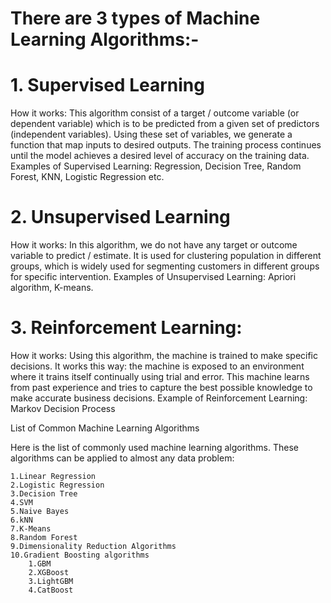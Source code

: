 # There are 3 types of Machine Learning Algorithms:-
# 1. Supervised Learning

How it works: This algorithm consist of a target / outcome variable (or dependent variable) which is to be predicted from a given set of predictors (independent variables). Using these set of variables, we generate a function that map inputs to desired outputs. The training process continues until the model achieves a desired level of accuracy on the training data. Examples of Supervised Learning: Regression, Decision Tree, Random Forest, KNN, Logistic Regression etc.

 
# 2. Unsupervised Learning

How it works: In this algorithm, we do not have any target or outcome variable to predict / estimate. It is used for clustering population in different groups, which is widely used for segmenting customers in different groups for specific intervention. Examples of Unsupervised Learning: Apriori algorithm, K-means.

 
# 3. Reinforcement Learning:

How it works: Using this algorithm, the machine is trained to make specific decisions. It works this way: the machine is exposed to an environment where it trains itself continually using trial and error. This machine learns from past experience and tries to capture the best possible knowledge to make accurate business decisions. Example of Reinforcement Learning: Markov Decision Process


List of Common Machine Learning Algorithms

Here is the list of commonly used machine learning algorithms. These algorithms can be applied to almost any data problem:

    1.Linear Regression
    2.Logistic Regression
    3.Decision Tree
    4.SVM
    5.Naive Bayes
    6.kNN
    7.K-Means
    8.Random Forest
    9.Dimensionality Reduction Algorithms
    10.Gradient Boosting algorithms
        1.GBM
        2.XGBoost
        3.LightGBM
        4.CatBoost
